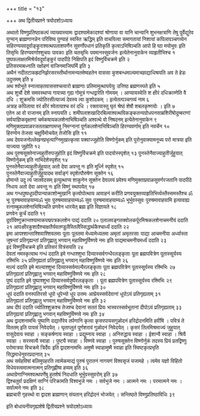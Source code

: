 +++
title = "१३"

+++
अथ द्वितीयप्रश्ने त्रयोदशोऽध्यायः

अथातो विष्णुप्रतिष्ठाकल्पं व्याख्यास्यामः द्वादश्यामेकादश्यां श्रोणाया वा यानि चान्यानि शुभनक्षत्राणि तेषु पूर्वेद्युरेव युग्मान् ब्राह्मणानन्नेन परिविष्य पुण्याहं स्वस्ति ऋद्धिम् इति वाचयित्वा समागतायां निशायां कपिलापञ्चगव्येन सहिरण्ययवदूर्वाङ्कुराश्वत्थपलाशपर्णेन सुवर्णोपधानं प्रतिकृतिं कृत्वाऽभिषिञ्चति आपो हि ष्ठा मयोभुवः इति तिसृभिः हिरण्यवर्णाश्शुचयः पावकाः इति चतसृभिः पवमानस्सुवर्जनः इत्येतेनानुवाकेन व्याहृतीभिश्च १  
पुष्पफलाक्षतमिश्रेर्यवदूर्वाङ्कुरं पादपीठे निक्षिपति इदं विष्णुर्विचक्रमे इति २  
प्रतिसरमाबध्नाति रक्षोहणं वाजिनमाजिघर्मि इति ३  
अथैनं नदीतटाकह्रदनिर्झरसरस्तीर्थानामन्यतमेष्वहतेन वाससा कुशबन्धमाल्यमाच्छाद्याधिश्रयति अव ते हेडः उदुत्तमम् इति ४  
अथ श्वोभूते स्नात्वाहतवाससश्चत्वारो ब्राह्मणाः प्रतिमामुत्थापयेयुः उत्तिष्ठ ब्रह्मणस्पते इति ५  
अथ शुचौ देशे समवस्थाप्य गायत्र्या गृह्य गोमूत्रं गन्धद्वारेति गोमयम् । आप्यायस्वेति श क्षीरं दधिक्राव्णेति वै दधि । शुक्रमसि ज्योतिरसीत्याज्यं देवस्य त्वा कुशोदकम् । इत्येतत्पञ्चगव्यं नाम ६  
अत्राह कपिलाया वरं क्षीरं श्वेतायाश्च वरं दधि । रक्तायास्तु घृतं श्रेष्ठं शेषौ शबलकृष्णयोः । इति ७  
एतेन आ वो राजानम् इति स्नापयति ८
शमीपलाशखादिरबिल्वाश्वत्थविकङ्कतन्यग्रोधपनसाम्रशिरीषोदुम्बराणां सर्वयाज्ञिकवृक्षाणां चर्मकषायकलशेनाभिषिञ्चति अश्वत्थे वो निषदनम् इत्येतेनानुवाकेन ९  
मणिमुक्ताप्रवाळरजतताम्राणामप्सु निमग्नानां पूर्णकलशेनाभिषिञ्चति हिरण्यवर्णाम् इति नवर्चेन १०  
हिरण्येन तेजसा चक्षुर्विमोचयेत् तेजोसि इति ११  
अथ देवयजनोल्लेखनप्रभृत्याग्निमुखात्कृत्वा पक्वाज्जुहोति विष्णोर्नुकम् इति पुरोनुवाक्यामनूच्य परो मात्रया इति याज्यया जुहोति १२  
अथ पुरुषसूक्तेनाज्यहुतीरुपजुहोति इदं विष्णुर्विचक्रमे इति पादयोस्स्पृशेत् १३
पुनस्तेनैवाज्याहुतीर्जुहुयात् विष्णोर्नुकम् इति नाभिदेशेस्पृशेत् १४  
पुनस्तेनैवाज्याहुतीर्जुहुयात् अतो देवा अवन्तु नः इति मूर्ध्नि स्पृशेत् १५  
पुनस्तेनैवाज्याहुतीर्जुहुयादथ सर्वाङ्गं स्पृशेत्पौरुषेण सूक्तेन १६  
होमान्ते उदु त्यं जातवेदसम् इत्युत्थाप्य शाकुनेन सूक्तेन देवालयं प्रवेश्य मणिमुक्ताप्रवाळसुवर्णरजतानि पादपीठे निधाय अतो देवा अवन्तु नः इति विष्णुं स्थापयेत् १७  
अथ गन्धपुष्पधूपदीपान्याकाशोन्मुखानि कृत्वोपोत्थाय आवाहनं करीति प्रणवयुक्तव्याहृतिभिर्व्यस्तैस्समस्तैश्च ॐ भूः पुरुषमावाहयाम्यॐ भुवः पुरुषमावाहयाम्यॐ सुवः पुरुषमावाहयाम्यॐ भूर्भुवस्सुवः पुरुषमावाहयामि इत्यावाह्य रत्नाम्बुकलशेनाभिषिञ्चति प्रणवेन धारयेत् ब्रह्म इति विज्ञायते १८  
प्रणवेन कूर्चं ददाति १९  
दूर्वाविष्णुक्रान्तश्यामाकपद्मपत्रकलशेन पाद्यं ददाति २०
एलालवङ्गतक्वोलकर्पूरमिश्रकलशेनाचमनीयं ददाति २१
आपःक्षीरकुशाग्रैश्चाक्षतैर्यवतण्डुलैस्तिलैस्सिद्धार्थकैश्चार्ध्यं ददाति २२  
इमा आपश्शान्ताश्शिवाश्शिवतमाः पूताः पूततमा मेध्यामेध्यतमा अमृतां अमृतरसाः पाद्या आचमनीया अर्ध्यास्ता जुषन्तां प्रतिगृह्यन्तां प्रतिगृह्णातु भगवान् महाविष्णुर्विष्णवे नमः इति पाद्यमाचमनीयमर्ध्यं ददाति २३  
इदं विष्णुर्विचक्रमे इति प्रतिसरं वित्रंसयति २४  
देवतां नमस्कृत्वाथ गन्धं ददाति इमे गन्धाश्शुभा दिव्यास्सर्वगन्धैरलङ्कृताः पूता ब्रह्मपवित्रेण पूतास्सूर्यस्य रश्मिभिः २५
प्रतिगृह्यतां प्रतिगृह्णातु भगवान् महाविष्णुर्विष्णवे नमः इति २६  
माल्यं ददाति इमे माल्याश्शुभा दिव्यास्सर्वमाल्यैरलङ्कृताः पूता ब्रह्मपवित्रेण पूतास्सूर्यस्य रश्मिभिः २७  
प्रतिगृह्यतां प्रतिगृह्णातु भगवान् महाविष्णुर्विष्णवे नमः इति २८  
पुष्पं ददाति इमे पुष्पाश्शुभा दिव्यास्सर्वपुष्पैरलङ्कृताः । पूता ब्रह्मपवित्रेण पूतास्सूर्यस्य रश्मिभिः २९  
प्रतिगृह्यतां प्रतिगृह्णातु भगवान् महाविष्णुर्विष्णवे नमः इति ३०  
धूपं ददाति वनस्पतिरसो धूपो धूपेभ्यो धूप उत्तमः आघ्रेयस्सर्वदेवानां धूपोऽयं प्रतिगृह्यताम् ३१  
प्रतिगृह्यतां प्रतिगृह्णातु भगवान् महाविष्णुर्विष्णवे नमः इति ३२  
अथ दीपं ददाति ज्योतिश्शुक्रश्च तेजश्च देवानां सततं प्रियः भास्वरस्सर्वभूतानां दीपोऽयं प्रतिगृह्यताम् ३३  
प्रतिगृह्ययां प्रतिगृह्णातु भगवान् महविष्णुर्विष्णवे नमः इति ३४  
अथ द्वादशनामभिः पुष्पाणि दद्यात्तैरेव तर्पणानि कृत्वा कृसरपायसगुळोदनं हरिद्रोदनमिति हवींषि । पवित्रं ते विततम् इति पायसं निवेदयेत् । घृताप्लुतं पूर्णशरावं गुळोदनं निवेदयेत् । कृसरं तिलमिश्रमाज्यं जुहुयात् वासुदेवाय स्वाहा । सङ्कर्षणाय स्वाहा । प्रद्युम्नाय स्वाहा । अनिरुद्धाय स्वाहा । ईशान्यै स्वाहा । श्रियै स्वाहा । सरस्वत्यै स्वाहा । पुष्ट्यै स्वाहा । विष्णवे स्वाहा । पुरुषसूक्तेन विष्णोर्नुकं तदस्य प्रियं प्रतद्विष्णुः परोमात्रया विचक्रमे त्रिर्देवः इति द्वादशनामभिः अमुष्मै स्वाहामुष्मै स्वाहा इति स्विष्टकृत्प्रभृति सिद्धमाधेनुवरप्रदानात् ३५  
अथ सर्वहविषां बलिमुपहरति त्वामेकमाद्यं पुरुषं पुरातनं नागयणं विश्वसृजं यजामहे । त्वमेव यज्ञो विहितो विधेयस्त्वमात्मनात्मन् प्रतिगृह्णीष्व हव्यम् इति ३६  
अथाग्रेणाग्निमश्वत्थपर्णेषु हुतशेषं निदधाति भूर्भुवस्सुवरोम् इति ३७  
द्विश्चतुर्वा प्रदक्षिणं साग्निं परिक्रामति विश्वभुजे नमः । सर्वभुजे नमः । आत्मने नमः । परमात्मने नमः । सर्वात्मने नमः इति ३८  
ब्रह्मचारी गृहस्थो वा द्वादश ब्राह्मणान् संयतान् हरिद्रोदनं भोजयेत् । सन्तिष्ठते विष्णुप्रतिष्ठाविधिः ३९  

इति बोधायनीयगृह्यशेषे द्वितीयप्रश्ने त्रयोदशोऽध्यायः
